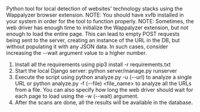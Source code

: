 Python tool for local detection of websites' technology stacks using the Wappalyzer browser extension.
NOTE: You should have xvfb installed in your system in order for the tool to function properly.
NOTE: Sometimes, the web driver has enough time to initialize the Wappalyzer extension, but not enough to load the entire page. This can lead to empty POST requests being sent to the server, creating an instance of the URL in the DB, but without populating it with any JSON data. In such cases, consider increasing the --wait argument value to a higher number.

1. Install all the requirements using pip3 install -r requirements.txt
2. Start the local Django server: python server/manage.py runserver
3. Execute the script using python analyze.py -u (--url) <url> to analyze a single URL or python analyze.py -f (--file) <file_name> to analyze all the URLs from a file. You can also specify how long the web driver should wait for each page to load using the -w (--wait) argument.
4. After the scans are done, all the results will be available in the database.
